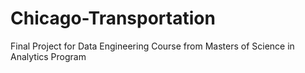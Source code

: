 # Chicago-Transportation
Final Project for Data Engineering Course from Masters of Science in Analytics Program
